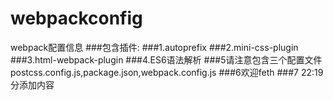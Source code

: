 ﻿# webpackconfig
webpack配置信息
###包含插件:
###1.autoprefix
###2.mini-css-plugin
###3.html-webpack-plugin
###4.ES6语法解析
###5请注意包含三个配置文件 postcss.config.js,package.json,webpack.config.js
###6欢迎feth
###7 22:19分添加内容
